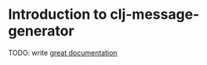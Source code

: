 # Introduction to clj-message-generator

TODO: write [great documentation](http://jacobian.org/writing/great-documentation/what-to-write/)
